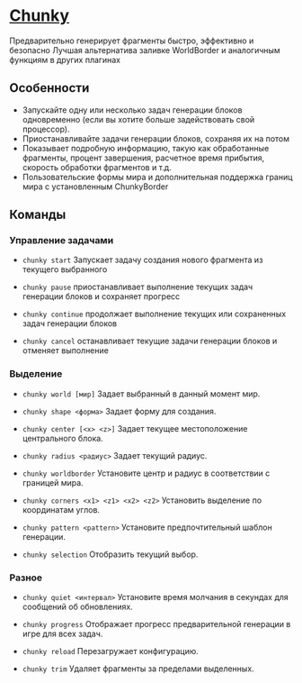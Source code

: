 # [Chunky](https://www.spigotmc.org/resources/chunky.81534/)

Предварительно генерирует фрагменты быстро, эффективно и безопасно
Лучшая альтернатива заливке WorldBorder и аналогичным функциям в других плагинах

## Особенности

- Запускайте одну или несколько задач генерации блоков одновременно (если вы хотите больше задействовать свой процессор).
- Приостанавливайте задачи генерации блоков, сохраняя их на потом
- Показывает подробную информацию, такую как обработанные фрагменты, процент завершения, расчетное время прибытия, скорость обработки фрагментов и т.д.
- Пользовательские формы мира и дополнительная поддержка границ мира с установленным ChunkyBorder

## Команды

### Управление задачами

- `chunky start` Запускает задачу создания нового фрагмента из текущего выбранного

- `chunky pause` приостанавливает выполнение текущих задач генерации блоков и сохраняет прогресс

- `chunky continue` продолжает выполнение текущих или сохраненных задач генерации блоков

- `chunky cancel` останавливает текущие задачи генерации блоков и отменяет выполнение

### Выделение

- `chunky world [мир]` Задает выбранный в данный момент мир.

- `chunky shape <форма>` Задает форму для создания.

- `chunky center [<x> <z>]` Задает текущее местоположение центрального блока.

- `chunky radius <радиус>` Задает текущий радиус.

- `chunky worldborder` Установите центр и радиус в соответствии с границей мира.

- `chunky corners <x1> <z1> <x2> <z2>` Установить выделение по координатам углов.

- `chunky pattern <pattern>` Установите предпочтительный шаблон генерации.

- `chunky selection` Отобразить текущий выбор.

### Разное

- `chunky quiet <интервал>` Установите время молчания в секундах для сообщений об обновлениях.

- `chunky progress` Отображает прогресс предварительной генерации в игре для всех задач.

- `chunky reload` Перезагружает конфигурацию.

- `chunky trim` Удаляет фрагменты за пределами выделенных.
